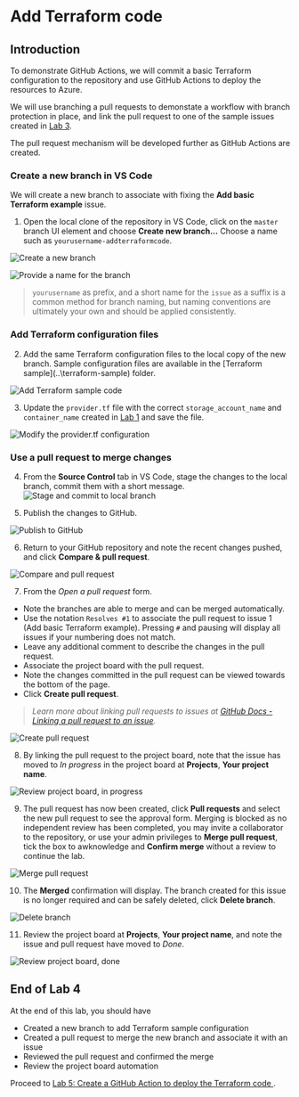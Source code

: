 # Add Terraform code

## Introduction

To demonstrate GitHub Actions, we will commit a basic Terraform configuration to the repository and use GitHub Actions to deploy the resources to Azure.

We will use branching a pull requests to demonstate a workflow with branch protection in place, and link the pull request to one of the sample issues created in [Lab 3](../3-create-a-github-project-board/).

The pull request mechanism will be developed further as GitHub Actions are created.

### Create a new branch in VS Code

We will create a new branch to associate with fixing the **Add basic Terraform example** issue.

1. Open the local clone of the repository in VS Code, click on the `master` branch UI element and choose **Create new branch...** Choose a name such as `yourusername-addterraformcode`.

![Create a new branch](../images/4-create-new-branch.png)

![Provide a name for the branch](../images/4-provide-branch-name.png)

> `yourusername` as prefix, and a short name for the `issue` as a suffix is a common method for branch naming, but naming conventions are ultimately your own and should be applied consistently.

### Add Terraform configuration files

2. Add the same Terraform configuration files to the local copy of the new branch. Sample configuration files are available in the [Terraform sample](..\terraform-sample\) folder.

![Add Terraform sample code](../images/4-add-terraform-sample.png)

3. Update the `provider.tf` file with the correct `storage_account_name` and `container_name` created in [Lab 1](../1-prerequisites/) and save the file.

![Modify the provider.tf configuration](../images/4-modify-provider-tf.png)

### Use a pull request to merge changes

4. From the **Source Control** tab in VS Code, stage the changes to the local branch, commit them with a short message.
![Stage and commit to local branch](../images/4-stage-and-commit-changes.png)

5. Publish the changes to GitHub.

![Publish to GitHub](../images/4-publish-to-github.png)

6. Return to your GitHub repository and note the recent changes pushed, and click **Compare & pull request**.

![Compare and pull request](../images/4-compare-and-pull-request.png)

7. From the *Open a pull request* form.
- Note the branches are able to merge and can be merged automatically.
- Use the notation `Resolves #1` to associate the pull request to issue 1 (Add basic Terraform example). Pressing `#` and pausing will display all issues if your numbering does not match.
- Leave any additional comment to describe the changes in the pull request.
- Associate the project board with the pull request.
- Note the changes committed in the pull request can be viewed towards the bottom of the page.
- Click **Create pull request**.

> *Learn more about linking pull requests to issues at [GitHub Docs - Linking a pull request to an issue](https://docs.github.com/en/github/managing-your-work-on-github/linking-a-pull-request-to-an-issue).*

![Create pull request](../images/4-create-pull-request.png)

8. By linking the pull request to the project board, note that the issue has moved to *In progress* in the project board at **Projects**, **Your project name**.

![Review project board, in progress](../images/4-project-board-in-progress.png)

9. The pull request has now been created, click **Pull requests** and select the new pull request to see the approval form. Merging is blocked as no independent review has been completed, you may invite a collaborator to the repository, or use your admin privileges to **Merge pull request**, tick the box to awknowledge and **Confirm merge** without a review to continue the lab.

![Merge pull request](../images/4-merge-pull-request.png)

10. The **Merged** confirmation will display. The branch created for this issue is no longer required and can be safely deleted, click **Delete branch**. 

![Delete branch](../images/4-delete-branch.png)

11. Review the project board at **Projects**, **Your project name**, and note the issue and pull request have moved to *Done*.

![Review project board, done](../images/4-project-board-done.png)

## End of Lab 4

At the end of this lab, you should have
- Created a new branch to add Terraform sample configuration
- Created a pull request to merge the new branch and associate it with an issue
- Reviewed the pull request and confirmed the merge
- Review the project board automation

Proceed to [Lab 5: Create a GitHub Action to deploy the Terraform code ](../5-create-github-action/).
